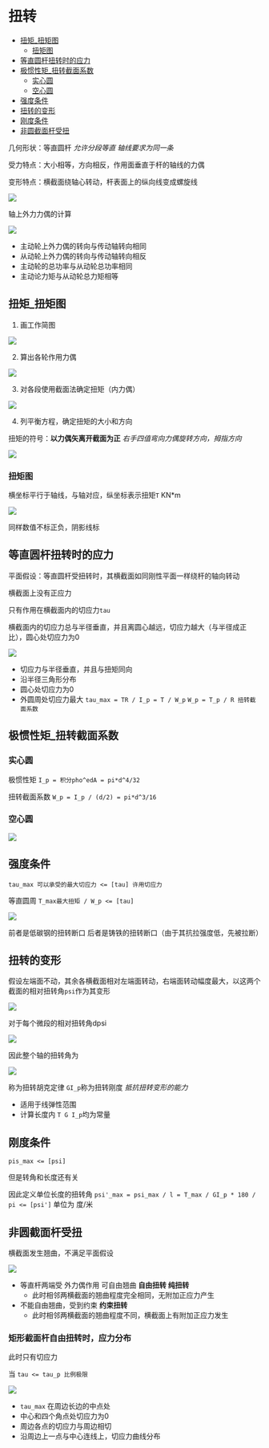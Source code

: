 # 扭转
 
* [扭矩_扭矩图](#扭矩_扭矩图)
  * [扭矩图](#扭矩图)
* [等直圆杆扭转时的应力](#等直圆杆扭转时的应力)
* [极惯性矩_扭转截面系数](#极惯性矩_扭转截面系数)
  * [实心圆](#实心圆)
  * [空心圆](#空心圆)
* [强度条件](#强度条件)
* [扭转的变形](#扭转的变形)
* [刚度条件](#刚度条件)
* [非圆截面杆受扭](#非圆截面杆受扭)
 
几何形状：等直圆杆 *允许分段等直 轴线要求为同一条*

受力特点：大小相等，方向相反，作用面垂直于杆的轴线的力偶

变形特点：横截面绕轴心转动，杆表面上的纵向线变成螺旋线

![](img/6eb54dc1.png)

轴上外力力偶的计算

![](img/1e9c1503.png)

* 主动轮上外力偶的转向与传动轴转向相同
* 从动轮上外力偶的转向与传动轴转向相反
* 主动轮的总功率与从动轮总功率相同
* 主动论力矩与从动轮总力矩相等

## 扭矩_扭矩图

1. 画工作简图

![](img/0c78d835.png)

2. 算出各轮作用力偶

![](img/3ae15bc0.png)

3. 对各段使用截面法确定扭矩（内力偶）

![](img/3c964989.png)

4. 列平衡方程，确定扭矩的大小和方向

扭矩的符号：**以力偶矢离开截面为正** *右手四值弯向力偶旋转方向，拇指方向*

![](img/68c5858f.png)

### 扭矩图

横坐标平行于轴线，与轴对应，纵坐标表示扭矩`T` KN*m

![](img/53d7d445.png)

同样数值不标正负，阴影线标

## 等直圆杆扭转时的应力

平面假设：等直圆杆受扭转时，其横截面如同刚性平面一样绕杆的轴向转动

横截面上没有正应力

只有作用在横截面内的切应力`tau`

横截面内的切应力总与半径垂直，并且离圆心越远，切应力越大（与半径成正比），圆心处切应力为0

![](img/25aca8c3.png)

* 切应力与半径垂直，并且与扭矩同向
* 沿半径三角形分布
* 圆心处切应力为0
* 外圆周处切应力最大 `tau_max = TR / I_p = T / W_p` `W_p = T_p / R 扭转截面系数`

## 极惯性矩_扭转截面系数

### 实心圆

极惯性矩 `I_p = 积分pho^edA = pi*d^4/32`

扭转截面系数 `W_p = I_p / (d/2) = pi*d^3/16`

### 空心圆

![](img/275a12f9.png)

## 强度条件

`tau_max 可以承受的最大切应力 <= [tau] 许用切应力`

等直圆周 `T_max最大扭矩 / W_p <= [tau]`

![](img/0ff9a8e6.png)

前者是低碳钢的扭转断口 后者是铸铁的扭转断口（由于其抗拉强度低，先被拉断）

## 扭转的变形

假设左端面不动，其余各横截面相对左端面转动，右端面转动幅度最大，以这两个截面的相对扭转角`psi`作为其变形

![](img/08cc6691.png)

对于每个微段的相对扭转角dpsi

![](img/ecabe572.png)

因此整个轴的扭转角为

![](img/991dc42e.png)

称为扭转胡克定律 `GI_p`称为扭转刚度 *抵抗扭转变形的能力*

* 适用于线弹性范围
* 计算长度内 `T G I_p`均为常量

## 刚度条件

`pis_max <= [psi]`

但是转角和长度还有关

因此定义单位长度的扭转角 `psi'_max = psi_max / l = T_max / GI_p * 180 / pi <= [psi']` 单位为 度/米

## 非圆截面杆受扭

横截面发生翘曲，不满足平面假设

![](img/af9097f7.png)

* 等直杆两端受 外力偶作用 可自由翘曲 **自由扭转 纯扭转**
    * 此时相邻两横截面的翘曲程度完全相同，无附加正应力产生
* 不能自由翘曲，受到约束 **约束扭转**
    * 此时相邻两横截面的翘曲程度不同，横截面上有附加正应力发生

### 矩形截面杆自由扭转时，应力分布

此时只有切应力

当 `tau <= tau_p 比例极限` 

![](img/5223c55a.png)

* `tau_max` 在周边长边的中点处
* 中心和四个角点处切应力为0
* 周边各点的切应力与周边相切
* 沿周边上一点与中心连线上，切应力曲线分布
